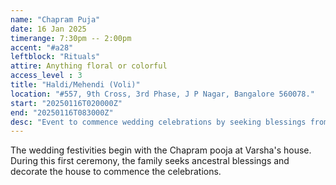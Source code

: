 ```yaml
---
name: "Chapram Puja"
date: 16 Jan 2025
timerange: 7:30pm -- 2:00pm
accent: "#a28"
leftblock: "Rituals"
attire: Anything floral or colorful
access_level : 3
title: "Haldi/Mehendi (Voli)"
location: "#557, 9th Cross, 3rd Phase, J P Nagar, Bangalore 560078."
start: "20250116T020000Z"
end: "20250116T083000Z"
desc: "Event to commence wedding celebrations by seeking blessings from ancestors."
---
```

The wedding festivities begin with the Chapram pooja at Varsha's house. During this first ceremony, the family seeks ancestral blessings and decorate the house to commence the celebrations.
